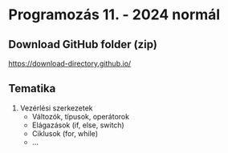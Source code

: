 # Programozás 11. - 2024 normál

## Download GitHub folder (zip)
https://download-directory.github.io/

## Tematika
1. Vezérlési szerkezetek
    - Változók, típusok, operátorok
    - Elágazások (if, else, switch)
    - Ciklusok (for, while)
    - ...
